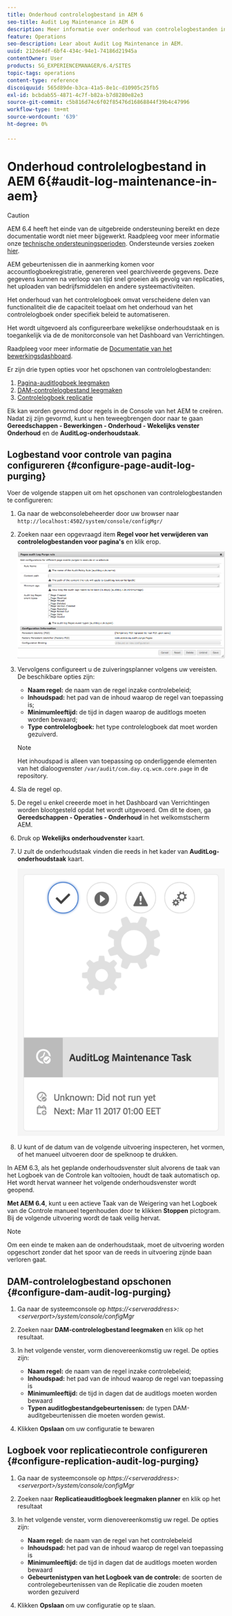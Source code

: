 ```yaml
---
title: Onderhoud controlelogbestand in AEM 6
seo-title: Audit Log Maintenance in AEM 6
description: Meer informatie over onderhoud van controlelogbestanden in AEM.
feature: Operations
seo-description: Lear about Audit Log Maintenance in AEM.
uuid: 212de4df-6bf4-434c-94e1-74186d21945a
contentOwner: User
products: SG_EXPERIENCEMANAGER/6.4/SITES
topic-tags: operations
content-type: reference
discoiquuid: 565d89de-b3ca-41a5-8e1c-d10905c25fb5
exl-id: bcbdab55-4871-4c7f-b82a-b7d8280e82e3
source-git-commit: c5b816d74c6f02f85476d16868844f39b4c47996
workflow-type: tm+mt
source-wordcount: '639'
ht-degree: 0%

---
```


# Onderhoud controlelogbestand in AEM 6{#audit-log-maintenance-in-aem}

>[!CAUTION]
>
>AEM 6.4 heeft het einde van de uitgebreide ondersteuning bereikt en deze documentatie wordt niet meer bijgewerkt. Raadpleeg voor meer informatie onze [technische ondersteuningsperioden](https://helpx.adobe.com/support/programs/eol-matrix.html). Ondersteunde versies zoeken [hier](https://experienceleague.adobe.com/docs/).

AEM gebeurtenissen die in aanmerking komen voor accountlogboekregistratie, genereren veel gearchiveerde gegevens. Deze gegevens kunnen na verloop van tijd snel groeien als gevolg van replicaties, het uploaden van bedrijfsmiddelen en andere systeemactiviteiten.

Het onderhoud van het controlelogboek omvat verscheidene delen van functionaliteit die de capaciteit toelaat om het onderhoud van het controlelogboek onder specifiek beleid te automatiseren.

Het wordt uitgevoerd als configureerbare wekelijkse onderhoudstaak en is toegankelijk via de de monitorconsole van het Dashboard van Verrichtingen.

Raadpleeg voor meer informatie de [Documentatie van het bewerkingsdashboard](/help/sites-administering/operations-dashboard.md).

Er zijn drie typen opties voor het opschonen van controlelogbestanden:

1. [Pagina-auditlogboek leegmaken](/help/sites-administering/operations-audit-log.md#configure-page-audit-log-purging)
1. [DAM-controlelogbestand leegmaken](/help/sites-administering/operations-audit-log.md#configure-dam-audit-log-purging)
1. [Controlelogboek replicatie](/help/sites-administering/operations-audit-log.md#configure-replication-audit-log-purging)

Elk kan worden gevormd door regels in de Console van het AEM te creëren. Nadat zij zijn gevormd, kunt u hen teweegbrengen door naar te gaan **Gereedschappen - Bewerkingen - Onderhoud - Wekelijks venster Onderhoud** en de **AuditLog-onderhoudstaak**.

## Logbestand voor controle van pagina configureren {#configure-page-audit-log-purging}

Voer de volgende stappen uit om het opschonen van controlelogbestanden te configureren:

1. Ga naar de webconsolebeheerder door uw browser naar `http://localhost:4502/system/console/configMgr/`

1. Zoeken naar een opgevraagd item **Regel voor het verwijderen van controlelogbestanden voor pagina&#39;s** en klik erop.

   ![chlimage_1-365](assets/chlimage_1-365.png)

1. Vervolgens configureert u de zuiveringsplanner volgens uw vereisten. De beschikbare opties zijn:

   * **Naam regel:** de naam van de regel inzake controlebeleid;
   * **Inhoudspad:** het pad van de inhoud waarop de regel van toepassing is;
   * **Minimumleeftijd:** de tijd in dagen waarop de auditlogs moeten worden bewaard;
   * **Type controlelogboek:** het type controlelogboek dat moet worden gezuiverd.

   >[!NOTE]
   >
   >Het inhoudspad is alleen van toepassing op onderliggende elementen van het dialoogvenster `/var/audit/com.day.cq.wcm.core.page` in de repository.

1. Sla de regel op.
1. De regel u enkel creeerde moet in het Dashboard van Verrichtingen worden blootgesteld opdat het wordt uitgevoerd. Om dit te doen, ga **Gereedschappen - Operaties - Onderhoud** in het welkomstscherm AEM.

1. Druk op **Wekelijks onderhoudvenster** kaart.

1. U zult de onderhoudstaak vinden die reeds in het kader van **AuditLog-onderhoudstaak** kaart.

   ![chlimage_1-366](assets/chlimage_1-366.png)

1. U kunt of de datum van de volgende uitvoering inspecteren, het vormen, of het manueel uitvoeren door de spelknoop te drukken.

In AEM 6.3, als het geplande onderhoudsvenster sluit alvorens de taak van het Logboek van de Controle kan voltooien, houdt de taak automatisch op. Het wordt hervat wanneer het volgende onderhoudsvenster wordt geopend.

**Met AEM 6.4**, kunt u een actieve Taak van de Weigering van het Logboek van de Controle manueel tegenhouden door te klikken **Stoppen** pictogram. Bij de volgende uitvoering wordt de taak veilig hervat.

>[!NOTE]
>
>Om een einde te maken aan de onderhoudstaak, moet de uitvoering worden opgeschort zonder dat het spoor van de reeds in uitvoering zijnde baan verloren gaat.

## DAM-controlelogbestand opschonen {#configure-dam-audit-log-purging}

1. Ga naar de systeemconsole op *https://&lt;serveraddress>:&lt;serverport>/system/console/configMgr*
1. Zoeken naar **DAM-controlelogbestand leegmaken** en klik op het resultaat.
1. In het volgende venster, vorm dienovereenkomstig uw regel. De opties zijn:

   * **Naam regel:** de naam van de regel inzake controlebeleid;
   * **Inhoudspad:** het pad van de inhoud waarop de regel van toepassing is
   * **Minimumleeftijd:** de tijd in dagen dat de auditlogs moeten worden bewaard
   * **Typen auditlogbestandgebeurtenissen:** de typen DAM-auditgebeurtenissen die moeten worden gewist.

1. Klikken **Opslaan** om uw configuratie te bewaren

## Logboek voor replicatiecontrole configureren  {#configure-replication-audit-log-purging}

1. Ga naar de systeemconsole op *https://&lt;serveraddress>:&lt;serverport>/system/console/configMgr*
1. Zoeken naar **Replicatieauditlogboek leegmaken planner** en klik op het resultaat
1. In het volgende venster, vorm dienovereenkomstig uw regel. De opties zijn:

   * **Naam regel:** de naam van de regel van het controlebeleid
   * **Inhoudspad:** het pad van de inhoud waarop de regel van toepassing is
   * **Minimumleeftijd:** de tijd in dagen dat de auditlogs moeten worden bewaard
   * **Gebeurtenistypen van het Logboek van de controle:** de soorten de controlegebeurtenissen van de Replicatie die zouden moeten worden gezuiverd

1. Klikken **Opslaan** om uw configuratie op te slaan.
